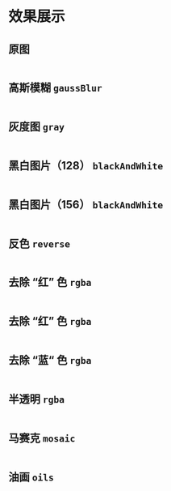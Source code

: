 # 效果展示

## 原图

![]()

## 高斯模糊 `gaussBlur`

![]()

## 灰度图 `gray`

![]()

## 黑白图片（128） `blackAndWhite`

![]()

## 黑白图片（156） `blackAndWhite`

![]()

## 反色 `reverse`

![]()

## 去除 “红” 色 `rgba`

![]()

## 去除 “红” 色 `rgba`

![]()

## 去除 “蓝“ 色 `rgba`

![]()

## 半透明 `rgba`

![]()

## 马赛克 `mosaic`

![]()

## 油画 `oils`

![]()
